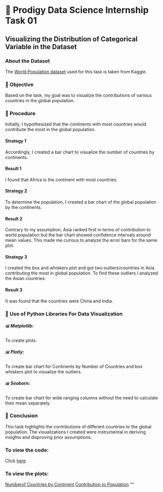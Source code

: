<h1>🚀 Prodigy Data Science Internship Task 01</h1> 
<h2>Visualizing the Distribution of Categorical Variable in the Dataset</h2>
<h3>About the Dataset</h3>
The <a href = "https://www.kaggle.com/datasets/iamsouravbanerjee/world-population-dataset">World Population dataset</a> used for this task is taken from Kaggle.
<h3>🔎 Objective</h3>
Based on the task, my goal was to visualize the contributions of various countries in the global population.
<h3>🔎 Procedure</h3>
Initially, I hypothesized that the continents with most countries would contribute the most in the global population.
<h4>Strategy 1</h4>
Accordingly, I created a bar chart to visualize the number of countries by continents.
<h4>Result 1</h4>
I found that Africa is the continent with most countries.
<h4>Strategy 2</h4>
To determine the population, I created a bar chart of the global population by the continents.
<h4>Result 2</h4>
Contrary to my assumption, Asia ranked first in terms of contribution to world population but the bar chart showed confidence intervals around mean values. This made me curious to analyze the error bars for the same plot. 
<h4>Strategy 3</h4>
I created the box and whiskers plot and got two outliers/countries in Asia contributing the most in global population. To find these outliers I analyzed the Asian countries.
<h4>Result 3</h4>
It was found that the countries were China and India.
<h3>🔎 Use of Python Libraries For Data Visualization</h3>
<h5>📊 Matplotlib: </h5>      
<p>    To create plots.</p>       
<h5>📊 Plotly: </h5>
<p>    To create bar chart for Continents by Number of Countries and box whiskers plot to visualize the outliers.</p>       
<h5>📊 Seaborn: </h5>
<p>    To create bar chart for wide ranging columns without the need to calculate their mean separately.</p>      
<h3>🔎 Conclusion</h3>
This task highlights the contributions of different countries to the global population. The visualizations I created were instrumental in deriving insights and disproving prior assumptions.
<h3>To view the code:</h3>
Click <a href=https://github.com/Batoolzafar/Prodigy_DS_01/blob/main/DS%20Task%20%231.ipynb>here</a>
<h3>To view the plots:</h3>
<a href="https://github.com/Batoolzafar/Prodigy_DS_01/blob/main/Number_of_Countries_by_Continents.jpeg">Numberof Countries by Continent</a>
<a href = "https://github.com/Batoolzafar/Prodigy_DS_01/blob/main/Contribution_to_population.png">Contribution to Population</a>
<a>""</a>





